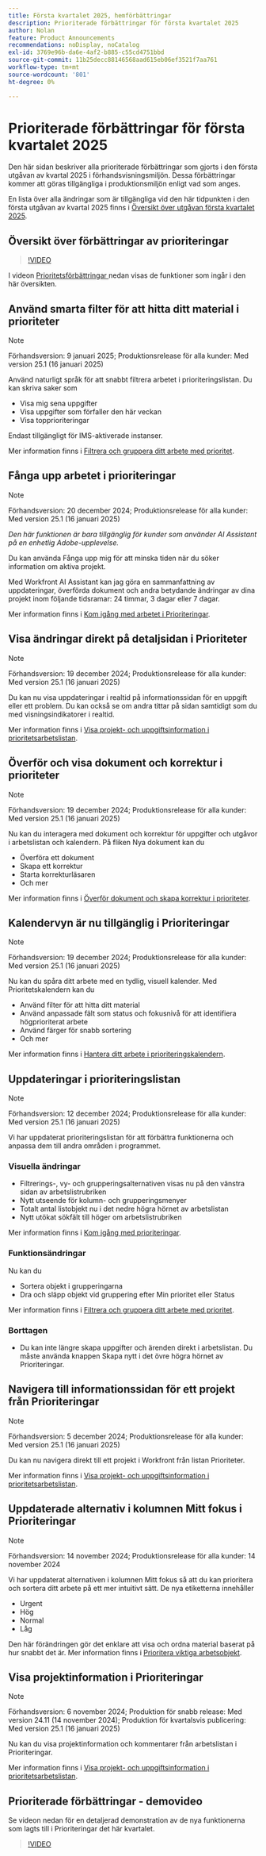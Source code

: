 ```yaml
---
title: Första kvartalet 2025, hemförbättringar
description: Prioriterade förbättringar för första kvartalet 2025
author: Nolan
feature: Product Announcements
recommendations: noDisplay, noCatalog
exl-id: 3769e96b-da6e-4af2-b885-c55cd4751bbd
source-git-commit: 11b25decc88146568aad615eb06ef3521f7aa761
workflow-type: tm+mt
source-wordcount: '801'
ht-degree: 0%

---
```


# Prioriterade förbättringar för första kvartalet 2025

Den här sidan beskriver alla prioriterade förbättringar som gjorts i den första utgåvan av kvartal 2025 i förhandsvisningsmiljön. Dessa förbättringar kommer att göras tillgängliga i produktionsmiljön enligt vad som anges.

En lista över alla ändringar som är tillgängliga vid den här tidpunkten i den första utgåvan av kvartal 2025 finns i [Översikt över utgåvan första kvartalet 2025](/help/quicksilver/product-announcements/product-releases/25-q1-release-activity/25-q1-release-overview.md).

## Översikt över förbättringar av prioriteringar

>[!VIDEO](https://video.tv.adobe.com/v/3442750/?quality=12&learn=on)

I videon [Prioritetsförbättringar ](#priorities-enhancements-demo-video) nedan visas de funktioner som ingår i den här översikten.

## Använd smarta filter för att hitta ditt material i prioriteter

>[!NOTE]
>
>Förhandsversion: 9 januari 2025; Produktionsrelease för alla kunder: Med version 25.1 (16 januari 2025)

Använd naturligt språk för att snabbt filtrera arbetet i prioriteringslistan. Du kan skriva saker som

* Visa mig sena uppgifter
* Visa uppgifter som förfaller den här veckan
* Visa topprioriteringar

Endast tillgängligt för IMS-aktiverade instanser.

Mer information finns i [Filtrera och gruppera ditt arbete med prioritet](/help/quicksilver/workfront-basics/priorities/filter-group-work-priorities.md).

## Fånga upp arbetet i prioriteringar

>[!NOTE]
>
>Förhandsversion: 20 december 2024; Produktionsrelease för alla kunder: Med version 25.1 (16 januari 2025)
>
>_Den här funktionen är bara tillgänglig för kunder som använder AI Assistant på en enhetlig Adobe-upplevelse._

Du kan använda Fånga upp mig för att minska tiden när du söker information om aktiva projekt.

Med Workfront AI Assistant kan jag göra en sammanfattning av uppdateringar, överförda dokument och andra betydande ändringar av dina projekt inom följande tidsramar: 24 timmar, 3 dagar eller 7 dagar.

Mer information finns i [Kom igång med arbetet i Prioriteringar](/help/quicksilver/workfront-basics/priorities/catch-me-up.md).

## Visa ändringar direkt på detaljsidan i Prioriteter

>[!NOTE]
>
>Förhandsversion: 19 december 2024; Produktionsrelease för alla kunder: Med version 25.1 (16 januari 2025)

Du kan nu visa uppdateringar i realtid på informationssidan för en uppgift eller ett problem. Du kan också se om andra tittar på sidan samtidigt som du med visningsindikatorer i realtid.

Mer information finns i [Visa projekt- och uppgiftsinformation i prioritetsarbetslistan](/help/quicksilver/workfront-basics/priorities/view-task-project-details.md).

## Överför och visa dokument och korrektur i prioriteter

>[!NOTE]
>
>Förhandsversion: 19 december 2024; Produktionsrelease för alla kunder: Med version 25.1 (16 januari 2025)

Nu kan du interagera med dokument och korrektur för uppgifter och utgåvor i arbetslistan och kalendern. På fliken Nya dokument kan du

* Överföra ett dokument
* Skapa ett korrektur
* Starta korrekturläsaren
* Och mer

Mer information finns i [Överför dokument och skapa korrektur i prioriteter](/help/quicksilver/workfront-basics/priorities/documents-and-proofs-priorities.md).

## Kalendervyn är nu tillgänglig i Prioriteringar

>[!NOTE]
>
>Förhandsversion: 19 december 2024; Produktionsrelease för alla kunder: Med version 25.1 (16 januari 2025)

Nu kan du spåra ditt arbete med en tydlig, visuell kalender. Med Prioritetskalendern kan du

* Använd filter för att hitta ditt material
* Använd anpassade fält som status och fokusnivå för att identifiera högprioriterat arbete
* Använd färger för snabb sortering
* Och mer

Mer information finns i [Hantera ditt arbete i prioriteringskalendern](/help/quicksilver/workfront-basics/priorities/calendar-priorities.md).

## Uppdateringar i prioriteringslistan

>[!NOTE]
>
>Förhandsversion: 12 december 2024; Produktionsrelease för alla kunder: Med version 25.1 (16 januari 2025)

Vi har uppdaterat prioriteringslistan för att förbättra funktionerna och anpassa dem till andra områden i programmet.

### Visuella ändringar

* Filtrerings-, vy- och grupperingsalternativen visas nu på den vänstra sidan av arbetslistrubriken
* Nytt utseende för kolumn- och grupperingsmenyer
* Totalt antal listobjekt nu i det nedre högra hörnet av arbetslistan
* Nytt utökat sökfält till höger om arbetslistrubriken

Mer information finns i [Kom igång med prioriteringar](/help/quicksilver/workfront-basics/priorities/get-started-with-priorities.md).

### Funktionsändringar

Nu kan du

* Sortera objekt i grupperingarna
* Dra och släpp objekt vid gruppering efter Min prioritet eller Status

Mer information finns i [Filtrera och gruppera ditt arbete med prioritet](/help/quicksilver/workfront-basics/priorities/filter-group-work-priorities.md).

### Borttagen

* Du kan inte längre skapa uppgifter och ärenden direkt i arbetslistan. Du måste använda knappen Skapa nytt i det övre högra hörnet av Prioriteringar.

## Navigera till informationssidan för ett projekt från Prioriteringar

>[!NOTE]
>
>Förhandsversion: 5 december 2024; Produktionsrelease för alla kunder: Med version 25.1 (16 januari 2025)

Du kan nu navigera direkt till ett projekt i Workfront från listan Prioriteter.

Mer information finns i [Visa projekt- och uppgiftsinformation i prioritetsarbetslistan](/help/quicksilver/workfront-basics/priorities/view-task-project-details.md).

## Uppdaterade alternativ i kolumnen Mitt fokus i Prioriteringar

>[!NOTE]
>
>Förhandsversion: 14 november 2024; Produktionsrelease för alla kunder: 14 november 2024

Vi har uppdaterat alternativen i kolumnen Mitt fokus så att du kan prioritera och sortera ditt arbete på ett mer intuitivt sätt. De nya etiketterna innehåller

* Urgent
* Hög
* Normal
* Låg

Den här förändringen gör det enklare att visa och ordna material baserat på hur snabbt det är. Mer information finns i [Prioritera viktiga arbetsobjekt](/help/quicksilver/workfront-basics/priorities/prioritize-work-items.md).

## Visa projektinformation i Prioriteringar

>[!NOTE]
>
>Förhandsversion: 6 november 2024; Produktion för snabb release: Med version 24.11 (14 november 2024); Produktion för kvartalsvis publicering: Med version 25.1 (16 januari 2025)

Nu kan du visa projektinformation och kommentarer från arbetslistan i Prioriteringar.

Mer information finns i [Visa projekt- och uppgiftsinformation i prioritetsarbetslistan](/help/quicksilver/workfront-basics/priorities/view-task-project-details.md).

## Prioriterade förbättringar - demovideo

Se videon nedan för en detaljerad demonstration av de nya funktionerna som lagts till i Prioriteringar det här kvartalet.

>[!VIDEO](https://video.tv.adobe.com/v/3442751/?quality=12&learn=on)


